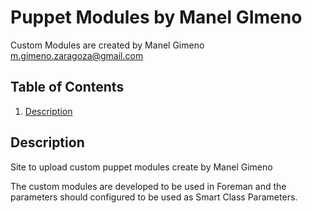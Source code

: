 # Puppet Modules by Manel GImeno

Custom Modules are created by Manel Gimeno <m.gimeno.zaragoza@gmail.com> 

## Table of Contents

1. [Description](#description)

## Description

Site to upload custom puppet modules create by Manel Gimeno

The custom modules are developed to be used in Foreman and the parameters should configured to be used as Smart Class Parameters.
